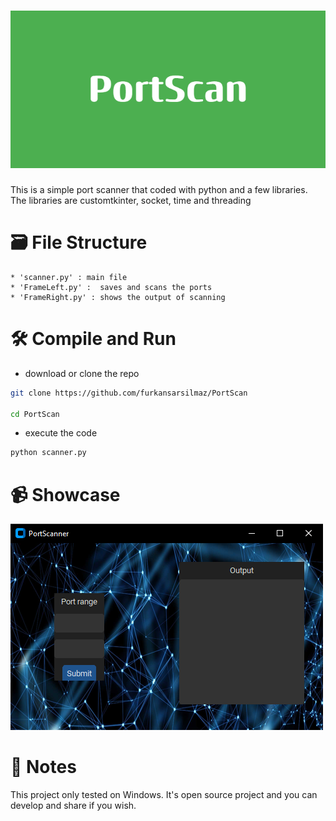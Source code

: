 # ![alt text](PortScan.png)
This is a simple port scanner that coded with python and a few libraries. The libraries are customtkinter, socket, 
time and threading

# 🗃️ File Structure
    * 'scanner.py' : main file
    * 'FrameLeft.py' :  saves and scans the ports
    * 'FrameRight.py' : shows the output of scanning

# 🛠️ Compile and Run
* download or clone the repo
```sh
git clone https://github.com/furkansarsilmaz/PortScan

cd PortScan
```

* execute the code
```sh
python scanner.py
```
# 📹 Showcase
![alt text](image.png)

# 📜 Notes
This project only tested on Windows. It's open source project and you can develop and share if you wish.